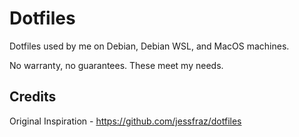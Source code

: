 # Dotfiles

Dotfiles used by me on Debian, Debian WSL, and MacOS machines.

No warranty, no guarantees. These meet my needs.

## Credits

Original Inspiration - https://github.com/jessfraz/dotfiles

